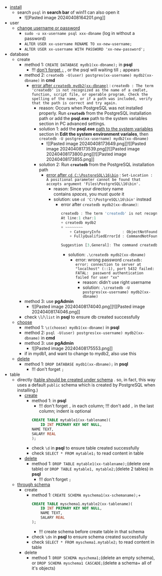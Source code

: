 - [install](https://www.runoob.com/postgresql/windows-install-postgresql.html) 
	- search `psql` in **search bar** of win11 can also open it 
		- ![[Pasted image 20240408164201.png]]
- user
	- [change username or password](https://stackoverflow.com/questions/12720967/how-can-i-change-a-postgresql-user-password) 
		- `sudo -u xx-username psql xxx-dbname` (log in without a password)
		- `ALTER USER xx-username RENAME TO xx-new-username;`
		- `ALTER USER xx-username WITH PASSWORD 'xx-new-password';`
- database
	- create
		- method 1: `CREATE DATABASE mydb1(xx-dbname);` in **psql**
			- !!! [don't forget `;`](https://stackoverflow.com/questions/13321005/postgresql-not-creating-db-with-createdb-as-superuser-yet-not-outputting-erro) , or the psql will waiting till `;` appears
		- method 2: `createdb -U(user) postgres(xx-username) mydb2(xx-dbname)` in **cmd**
			- [error after `createdb mydb2(xx-dbname)`](https://phoenixnap.com/kb/postgres-create-database) : `createdb : The term 'createdb' is not recognized as the name of a cmdlet, function, script file, or operable program. Check the spelling of the name, or if a path was included, verify that the path is correct and try again.`
				- reason: Occurs when PostgreSQL was not installed properly. Run **`createdb`** from the PostgreSQL installation path or add the **psql.exe** path to the system variables section in PC advanced settings.
				- solution 1: add the **psql.exe** [path to the system variables](https://sqlbackupandftp.com/blog/setting-windows-path-for-postgres-tools/) section in **Edit the system environment variales**, then `createdb -U postgres(xx-username) mydb2(xx-dbname)`
					- ![[Pasted image 20240408173649.png]]![[Pasted image 20240408173539.png]]![[Pasted image 20240408173800.png]]![[Pasted image 20240408173855.png]]
				- solution 2: Run **`createdb`** from the PostgreSQL installation path
					- [error after `cd C:\PostgreSQL\16\bin`](https://stackoverflow.com/questions/51459313/cd-program-files-error-positional-parameter-cannot-be-found) : `Set-Location : A positional parameter cannot be found that accepts argument 'Files\PostgreSQL\16\bin'.`
						- reason: Since your directory name contains _spaces_, you must _quote_ it
						- solution: use `cd 'C:\PostgreSQL\16\bin'` instead
							- error after `createdb mydb2(xx-dbname)`:
								```javascript
								createdb : The term 'createdb' is not recognized as the name of a cmdlet, function, script file, or operable program. Check the spelling of the name, or if a path was included, verify that the path is correct and try again.
								At line:1 char:1
								+ createdb mydb2
								+ ~~~~~~~~
								    + CategoryInfo          : ObjectNotFound: (createdb:String) [], CommandNotFoundException
								    + FullyQualifiedErrorId : CommandNotFoundException
								
								Suggestion [3,General]: The command createdb was not found, but does exist in the current location. Windows PowerShell does not load commands from the current location by default. If you trust this command, instead type: ".\createdb". See "get-help about_Command_Precedence" for more details.
								```
								- solution: `.\createdb mydb2(xx-dbname)`
									- error: wrong password `createdb: error: connection to server at "localhost" (::1), port 5432 failed: FATAL:  password authentication failed for user "xx"`
										- reason: didn't use right username
										- solution: `.\createdb -U postgres(xx-username) mydb2(xx-dbname)`
		- method 3: use **pgAdmin**
			- ![[Pasted image 20240408174040.png]]![[Pasted image 20240408174046.png]]
		- check `\l`/`\list` in **psql** to ensure db created successfully
	- [choose](https://www.runoob.com/postgresql/postgresql-select-database.html) 
		- method 1: `\c(choose) mydb1(xx-dbname)` in **psql** 
		- method 2: `psql -U(user) postgres(xx-username) mydb2(xx-dbname)` in **cmd**
		- method 3: use **pgAdmin**
			- ![[Pasted image 20240408175553.png]]
		- if in mydb1, and want to change to mydb2, also use this 
	- [delete](https://www.runoob.com/postgresql/postgresql-drop-database.html) 
		- method 1: `DROP DATABASE mydb1(xx-dbname);` in **psql**
			- !!! don't forget `;`
- table
	- directly ([table should be created under schema](https://www.cnblogs.com/cqdba/p/15919085.html) . so, in fact, this way uses a default `public` schema which is created by PostgreSQL when installing.)
		- [create](https://www.runoob.com/postgresql/postgresql-create-table.html) 
			- method 1:  in **psql**
				- !!! don't forget `,` in each column; !!! don't add `,` in the last column; indent is optional
				```SQL
				CREATE TABLE mytable1(xx-tablename)(
					ID INT PRIMARY KEY NOT NULL, 
				NAME TEXT,
				SALARY REAL
				);
				```
			- check `\d` in **psql** to ensure table created successfully
			- check `SELECT * FROM mytable1;` to read content in table
		- [delete](https://www.runoob.com/postgresql/postgresql-drop-table.html) 
			- method 1: `DROP TABLE mytable1(xx-tablename);`(delete one table) or `DROP TABLE mytable1, mytable2;`(delete 2 tables) in **psql**
				- !!! don't forget `;`
	- [through schema](https://www.runoob.com/postgresql/postgresql-schema.html) 
		- create
			- method 1: `CREATE SCHEMA myschema1(xx-schemaname);`+
				```SQL
				CREATE TABLE myschema1.mytable2(xx-tablename)(
					ID INT PRIMARY KEY NOT NULL, 
					NAME TEXT,
					SALARY REAL
				);
				```
				- !!! create schema before create table in that schema
			- check `\dn` in **psql** to ensure schema created successfully
			- check `SELECT * FROM myschema1.mytable2;` to read content in table
		- delete
			- method 1: `DROP SCHEMA myschema1;`(delete an empty schema), or `DROP SCHEMA myschema1 CASCADE;`(delete a schema+ all of it's objects)




















